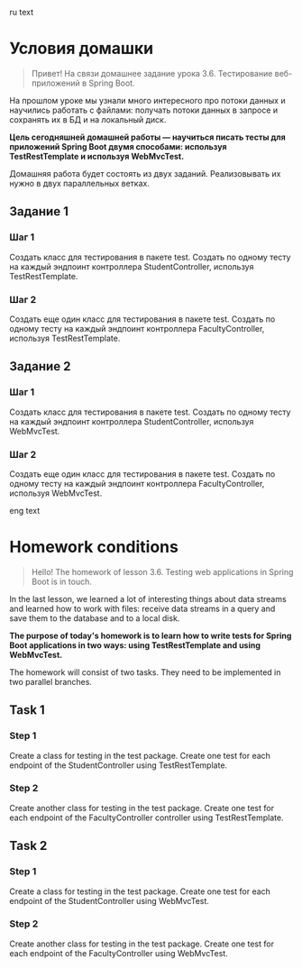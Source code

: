 ru text
# Условия домашки
> Привет! На связи домашнее задание урока 3.6. Тестирование веб-приложений в Spring Boot.

На прошлом уроке мы узнали много интересного про потоки данных и научились работать с файлами: получать потоки данных в запросе и сохранять их в БД и на локальный диск.

**Цель сегодняшней домашней работы — научиться писать тесты для приложений Spring Boot двумя способами: используя TestRestTemplate и используя WebMvcTest.**

Домашняя работа будет состоять из двух заданий. Реализовывать их нужно в двух параллельных ветках.

## Задание 1
### Шаг 1

Создать класс для тестирования в пакете test. Создать по одному тесту на каждый эндпоинт контроллера StudentController, используя TestRestTemplate.

### Шаг 2

Создать еще один класс для тестирования в пакете test. Создать по одному тесту на каждый эндпоинт контроллера FacultyController, используя TestRestTemplate.

## Задание 2
### Шаг 1

Создать класс для тестирования в пакете test. Создать по одному тесту на каждый эндпоинт контроллера StudentController, используя WebMvcTest.

### Шаг 2

Создать еще один класс для тестирования в пакете test. Создать по одному тесту на каждый эндпоинт контроллера FacultyController, используя WebMvcTest.

eng text
# Homework conditions
> Hello! The homework of lesson 3.6. Testing web applications in Spring Boot is in touch.

In the last lesson, we learned a lot of interesting things about data streams and learned how to work with files: receive data streams in a query and save them to the database and to a local disk.

**The purpose of today's homework is to learn how to write tests for Spring Boot applications in two ways: using TestRestTemplate and using WebMvcTest.**

The homework will consist of two tasks. They need to be implemented in two parallel branches.

## Task 1
### Step 1

Create a class for testing in the test package. Create one test for each endpoint of the StudentController using TestRestTemplate.

### Step 2

Create another class for testing in the test package. Create one test for each endpoint of the FacultyController controller using TestRestTemplate.

## Task 2
### Step 1

Create a class for testing in the test package. Create one test for each endpoint of the StudentController using WebMvcTest.

### Step 2

Create another class for testing in the test package. Create one test for each endpoint of the FacultyController using WebMvcTest.
